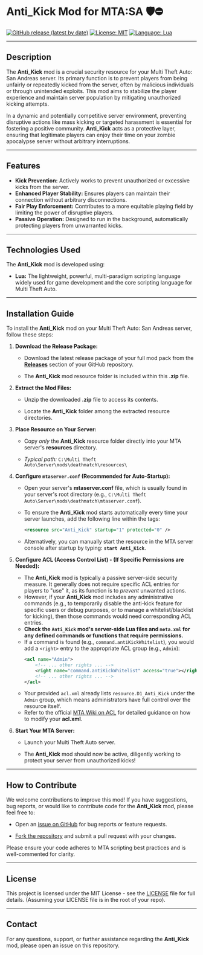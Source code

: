 # Anti_Kick Mod for MTA:SA 🛡️⛔

[![GitHub release (latest by date)](https://img.shields.io/github/v/release/Maniseniler/PackZombieMTA)](https://github.com/Maniseniler/PackZombieMTA/releases/latest)
[![License: MIT](https://img.shields.io/badge/License-MIT-yellow.svg)](https://opensource.org/licenses/MIT)
[![Language: Lua](https://img.shields.io/badge/Language-Lua-blue?logo=lua)](https://www.lua.org/)

---

## **Description**

The **Anti_Kick** mod is a crucial security resource for your Multi Theft Auto: San Andreas server. Its primary function is to prevent players from being unfairly or repeatedly kicked from the server, often by malicious individuals or through unintended exploits. This mod aims to stabilize the player experience and maintain server population by mitigating unauthorized kicking attempts.

In a dynamic and potentially competitive server environment, preventing disruptive actions like mass kicking or targeted harassment is essential for fostering a positive community. **Anti_Kick** acts as a protective layer, ensuring that legitimate players can enjoy their time on your zombie apocalypse server without arbitrary interruptions.

---

## **Features**

* **Kick Prevention:** Actively works to prevent unauthorized or excessive kicks from the server.
* **Enhanced Player Stability:** Ensures players can maintain their connection without arbitrary disconnections.
* **Fair Play Enforcement:** Contributes to a more equitable playing field by limiting the power of disruptive players.
* **Passive Operation:** Designed to run in the background, automatically protecting players from unwarranted kicks.

---

## **Technologies Used**

The **Anti_Kick** mod is developed using:

* **Lua:** The lightweight, powerful, multi-paradigm scripting language widely used for game development and the core scripting language for Multi Theft Auto.

---

## **Installation Guide**

To install the **Anti_Kick** mod on your Multi Theft Auto: San Andreas server, follow these steps:

1.  **Download the Release Package:**

    * Download the latest release package of your full mod pack from the [**Releases**](https://github.com/Maniseniler/PackZombieMTA/releases) section of your GitHub repository.

    * The **Anti_Kick** mod resource folder is included within this **.zip** file.

2.  **Extract the Mod Files:**

    * Unzip the downloaded **.zip** file to access its contents.

    * Locate the **Anti_Kick** folder among the extracted resource directories.

3.  **Place Resource on Your Server:**

    * Copy *only* the **Anti_Kick** resource folder directly into your MTA server's **resources** directory.

    * *Typical path:* `C:\Multi Theft Auto\Server\mods\deathmatch\resources\`

4.  **Configure `mtaserver.conf` (Recommended for Auto-Startup):**

    * Open your server's **mtaserver.conf** file, which is usually found in your server's root directory (e.g., `C:\Multi Theft Auto\Server\mods\deathmatch\mtaserver.conf`).

    * To ensure the **Anti_Kick** mod starts automatically every time your server launches, add the following line within the **<server>** tags:

        ```xml
        <resource src="Anti_Kick" startup="1" protected="0" />
        ```

    * Alternatively, you can manually start the resource in the MTA server console after startup by typing: **`start Anti_Kick`**.

5.  **Configure ACL (Access Control List) - (If Specific Permissions are Needed):**

    * The **Anti_Kick** mod is typically a passive server-side security measure. It generally does not require specific ACL entries for players to "use" it, as its function is to *prevent* unwanted actions.
    * However, if your **Anti_Kick** mod includes any administrative commands (e.g., to temporarily disable the anti-kick feature for specific users or debug purposes, or to manage a whitelist/blacklist for kicking), then those commands would need corresponding ACL entries.
    * **Check the `Anti_Kick` mod's server-side Lua files and `meta.xml` for any defined commands or functions that require permissions.**
    * If a command is found (e.g., `command.antiKickWhitelist`), you would add a `<right>` entry to the appropriate ACL group (e.g., `Admin`):
        ```xml
        <acl name="Admin">
            <!-- ... other rights ... -->
            <right name="command.antiKickWhitelist" access="true"></right>
            <!-- ... other rights ... -->
        </acl>
        ```
    * Your provided `acl.xml` already lists `resource.D1_Anti_Kick` under the `Admin` group, which means administrators have full control over the resource itself.
    * Refer to the official [MTA Wiki on ACL](https://wiki.multitheftauto.com/wiki/ACL) for detailed guidance on how to modify your **acl.xml**.

6.  **Start Your MTA Server:**

    * Launch your Multi Theft Auto server.

    * The **Anti_Kick** mod should now be active, diligently working to protect your server from unauthorized kicks!

---

## **How to Contribute**

We welcome contributions to improve this mod! If you have suggestions, bug reports, or would like to contribute code for the **Anti_Kick** mod, please feel free to:

* Open an [issue on GitHub](https://github.com/Maniseniler/PackZombieMTA/issues) for bug reports or feature requests.

* [Fork the repository](https://github.com/Maniseniler/PackZombieMTA/fork) and submit a pull request with your changes.

Please ensure your code adheres to MTA scripting best practices and is well-commented for clarity.

---

## **License**

This project is licensed under the MIT License - see the [LICENSE](https://github.com/Maniseniler/PackZombieMTA/blob/main/LICENSE) file for full details. (Assuming your LICENSE file is in the root of your repo).

---

## **Contact**

For any questions, support, or further assistance regarding the **Anti_Kick** mod, please open an issue on this repository.
